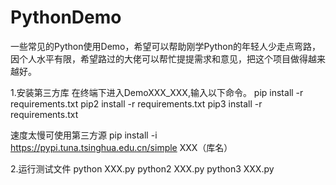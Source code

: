 # PythonDemo
一些常见的Python使用Demo，希望可以帮助刚学Python的年轻人少走点弯路，因个人水平有限，希望路过的大佬可以帮忙提提需求和意见，把这个项目做得越来越好。

1.安装第三方库
在终端下进入DemoXXX_XXX,输入以下命令。
pip install -r requirements.txt
pip2 install -r requirements.txt
pip3 install -r requirements.txt

速度太慢可使用第三方源
pip install -i https://pypi.tuna.tsinghua.edu.cn/simple XXX（库名）

2.运行测试文件
python XXX.py
python2 XXX.py
python3 XXX.py
